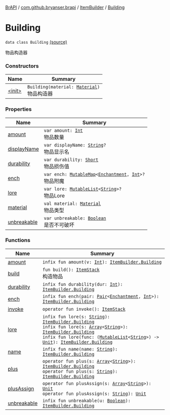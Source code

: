 [BrAPI](../../../index.md) / [com.github.bryanser.brapi](../../index.md) / [ItemBuilder](../index.md) / [Building](./index.md)

# Building

`data class Building` [(source)](https://github.com/BryanSer/BrAPI/blob/ver-kotlin/src/main/kotlin/com/github/bryanser/brapi/ItemBuilder.kt#L58)

物品构造器

### Constructors

| Name | Summary |
|---|---|
| [&lt;init&gt;](-init-.md) | `Building(material: `[`Material`](https://hub.spigotmc.org/javadocs/spigot/org/bukkit/Material.html)`)`<br>物品构造器 |

### Properties

| Name | Summary |
|---|---|
| [amount](amount.md) | `var amount: `[`Int`](https://kotlinlang.org/api/latest/jvm/stdlib/kotlin/-int/index.html)<br>物品数量 |
| [displayName](display-name.md) | `var displayName: `[`String`](https://kotlinlang.org/api/latest/jvm/stdlib/kotlin/-string/index.html)`?`<br>物品显示名 |
| [durability](durability.md) | `var durability: `[`Short`](https://kotlinlang.org/api/latest/jvm/stdlib/kotlin/-short/index.html)<br>物品损伤值 |
| [ench](ench.md) | `var ench: `[`MutableMap`](https://kotlinlang.org/api/latest/jvm/stdlib/kotlin.collections/-mutable-map/index.html)`<`[`Enchantment`](https://hub.spigotmc.org/javadocs/spigot/org/bukkit/enchantments/Enchantment.html)`, `[`Int`](https://kotlinlang.org/api/latest/jvm/stdlib/kotlin/-int/index.html)`>?`<br>物品附魔 |
| [lore](lore.md) | `var lore: `[`MutableList`](https://kotlinlang.org/api/latest/jvm/stdlib/kotlin.collections/-mutable-list/index.html)`<`[`String`](https://kotlinlang.org/api/latest/jvm/stdlib/kotlin/-string/index.html)`>?`<br>物品Lore |
| [material](material.md) | `val material: `[`Material`](https://hub.spigotmc.org/javadocs/spigot/org/bukkit/Material.html)<br>物品类型 |
| [unbreakable](unbreakable.md) | `var unbreakable: `[`Boolean`](https://kotlinlang.org/api/latest/jvm/stdlib/kotlin/-boolean/index.html)<br>是否不可破坏 |

### Functions

| Name | Summary |
|---|---|
| [amount](amount.md) | `infix fun amount(v: `[`Int`](https://kotlinlang.org/api/latest/jvm/stdlib/kotlin/-int/index.html)`): `[`ItemBuilder.Building`](./index.md) |
| [build](build.md) | `fun build(): `[`ItemStack`](https://hub.spigotmc.org/javadocs/spigot/org/bukkit/inventory/ItemStack.html)<br>构造物品 |
| [durability](durability.md) | `infix fun durability(dur: `[`Int`](https://kotlinlang.org/api/latest/jvm/stdlib/kotlin/-int/index.html)`): `[`ItemBuilder.Building`](./index.md) |
| [ench](ench.md) | `infix fun ench(pair: `[`Pair`](https://kotlinlang.org/api/latest/jvm/stdlib/kotlin/-pair/index.html)`<`[`Enchantment`](https://hub.spigotmc.org/javadocs/spigot/org/bukkit/enchantments/Enchantment.html)`, `[`Int`](https://kotlinlang.org/api/latest/jvm/stdlib/kotlin/-int/index.html)`>): `[`ItemBuilder.Building`](./index.md) |
| [invoke](invoke.md) | `operator fun invoke(): `[`ItemStack`](https://hub.spigotmc.org/javadocs/spigot/org/bukkit/inventory/ItemStack.html) |
| [lore](lore.md) | `infix fun lore(s: `[`String`](https://kotlinlang.org/api/latest/jvm/stdlib/kotlin/-string/index.html)`): `[`ItemBuilder.Building`](./index.md)<br>`infix fun lore(s: `[`Array`](https://kotlinlang.org/api/latest/jvm/stdlib/kotlin/-array/index.html)`<`[`String`](https://kotlinlang.org/api/latest/jvm/stdlib/kotlin/-string/index.html)`>): `[`ItemBuilder.Building`](./index.md)<br>`infix fun lore(func: (`[`MutableList`](https://kotlinlang.org/api/latest/jvm/stdlib/kotlin.collections/-mutable-list/index.html)`<`[`String`](https://kotlinlang.org/api/latest/jvm/stdlib/kotlin/-string/index.html)`>) -> `[`Unit`](https://kotlinlang.org/api/latest/jvm/stdlib/kotlin/-unit/index.html)`): `[`ItemBuilder.Building`](./index.md) |
| [name](name.md) | `infix fun name(name: `[`String`](https://kotlinlang.org/api/latest/jvm/stdlib/kotlin/-string/index.html)`): `[`ItemBuilder.Building`](./index.md) |
| [plus](plus.md) | `operator fun plus(s: `[`Array`](https://kotlinlang.org/api/latest/jvm/stdlib/kotlin/-array/index.html)`<`[`String`](https://kotlinlang.org/api/latest/jvm/stdlib/kotlin/-string/index.html)`>): `[`ItemBuilder.Building`](./index.md)<br>`operator fun plus(s: `[`String`](https://kotlinlang.org/api/latest/jvm/stdlib/kotlin/-string/index.html)`): `[`ItemBuilder.Building`](./index.md) |
| [plusAssign](plus-assign.md) | `operator fun plusAssign(s: `[`Array`](https://kotlinlang.org/api/latest/jvm/stdlib/kotlin/-array/index.html)`<`[`String`](https://kotlinlang.org/api/latest/jvm/stdlib/kotlin/-string/index.html)`>): `[`Unit`](https://kotlinlang.org/api/latest/jvm/stdlib/kotlin/-unit/index.html)<br>`operator fun plusAssign(s: `[`String`](https://kotlinlang.org/api/latest/jvm/stdlib/kotlin/-string/index.html)`): `[`Unit`](https://kotlinlang.org/api/latest/jvm/stdlib/kotlin/-unit/index.html) |
| [unbreakable](unbreakable.md) | `infix fun unbreakable(u: `[`Boolean`](https://kotlinlang.org/api/latest/jvm/stdlib/kotlin/-boolean/index.html)`): `[`ItemBuilder.Building`](./index.md) |
